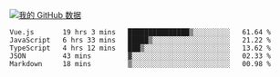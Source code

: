 [![我的 GitHub 数据](https://github-readme-stats.vercel.app/api?username=unbrain&?theme=dark)]()

<!--START_SECTION:waka-->
```text
Vue.js       19 hrs 3 mins   ███████████████▒░░░░░░░░░   61.64 % 
JavaScript   6 hrs 33 mins   █████▒░░░░░░░░░░░░░░░░░░░   21.22 % 
TypeScript   4 hrs 12 mins   ███▒░░░░░░░░░░░░░░░░░░░░░   13.62 % 
JSON         43 mins         ▓░░░░░░░░░░░░░░░░░░░░░░░░   02.33 % 
Markdown     18 mins         ▒░░░░░░░░░░░░░░░░░░░░░░░░   00.98 % 
```
<!--END_SECTION:waka-->
